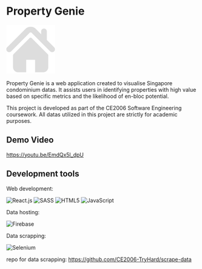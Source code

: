 # Property Genie

![property-genie-logo](public/images/home.png)

Property Genie is a web application created to visualise Singapore condominium datas. It assists users in identifying properties with high value based on specific metrics and the likelihood of en-bloc potential.

This project is developed as part of the CE2006 Software Engineering coursework. All datas utilized in this project are strictly for academic purposes.

## Demo Video

https://youtu.be/EmdQx5l_dpU


## Development tools

Web development:

![React.js](https://img.shields.io/badge/react-%2320232a.svg?style=for-the-badge&logo=react&logoColor=%2361DAFB)
![SASS](https://img.shields.io/badge/SASS-hotpink.svg?style=for-the-badge&logo=SASS&logoColor=white)
![HTML5](https://img.shields.io/badge/html5-%23E34F26.svg?style=for-the-badge&logo=html5&logoColor=white)
![JavaScript](https://img.shields.io/badge/javascript-%23323330.svg?style=for-the-badge&logo=javascript&logoColor=%23F7DF1E)


Data hosting:

![Firebase](https://img.shields.io/badge/Firebase-039BE5?style=for-the-badge&logo=Firebase&logoColor=white)


Data scrapping:

![Selenium](https://img.shields.io/badge/-selenium-%43B02A?style=for-the-badge&logo=selenium&logoColor=white)

repo for data scrapping: https://github.com/CE2006-TryHard/scrape-data




